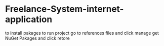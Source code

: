 # Freelance-System-internet-application
to install pakages to run project 
go to references files  and click  manage get NuGet Pakages and click retore 
